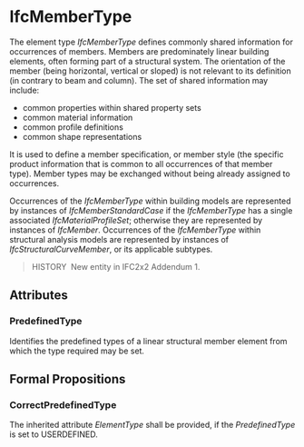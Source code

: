 # IfcMemberType

The element type _IfcMemberType_ defines commonly shared information for occurrences of members. Members are predominately linear building elements, often forming part of a structural system. The orientation of the member (being horizontal, vertical or sloped) is not relevant to its definition (in contrary to beam and column). The set of shared information may include:

* common properties within shared property sets
* common material information
* common profile definitions
* common shape representations

It is used to define a member specification, or member style (the specific product information that is common to all occurrences of that member type). Member types may be exchanged without being already assigned to occurrences.

Occurrences of the _IfcMemberType_ within building models are represented by instances of _IfcMemberStandardCase_ if the _IfcMemberType_ has a single associated _IfcMaterialProfileSet_; otherwise they are represented by instances of _IfcMember_. Occurrences of the _IfcMemberType_ within structural analysis models are represented by instances of _IfcStructuralCurveMember_, or its applicable subtypes.

> HISTORY&nbsp; New entity in IFC2x2 Addendum 1.

## Attributes

### PredefinedType
Identifies the predefined types of a linear structural member element from which the type required may be set.

## Formal Propositions

### CorrectPredefinedType
The inherited attribute _ElementType_ shall be provided, if the _PredefinedType_ is set to USERDEFINED.
